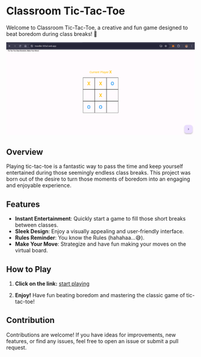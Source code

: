 # Classroom Tic-Tac-Toe

Welcome to Classroom Tic-Tac-Toe, a creative and fun game designed to beat boredom during class breaks! 🎉


<img src = "tictactoe.png">


## Overview

Playing tic-tac-toe is a fantastic way to pass the time and keep yourself entertained during those seemingly endless class breaks. This project was born out of the desire to turn those moments of boredom into an engaging and enjoyable experience.

## Features

- **Instant Entertainment**: Quickly start a game to fill those short breaks between classes.
- **Sleek Design**: Enjoy a visually appealing and user-friendly interface.
- **Rules Reminder**: You know the Rules (hahahaa...😅).
- **Make Your Move**: Strategize and have fun making your moves on the virtual board.

## How to Play

1. **Click on the link:**   [start playing](https://traveller-fd5a3.web.app/)
    

2. **Enjoy!**
    Have fun beating boredom and mastering the classic game of tic-tac-toe!

## Contribution

Contributions are welcome! If you have ideas for improvements, new features, or find any issues, feel free to open an issue or submit a pull request.
